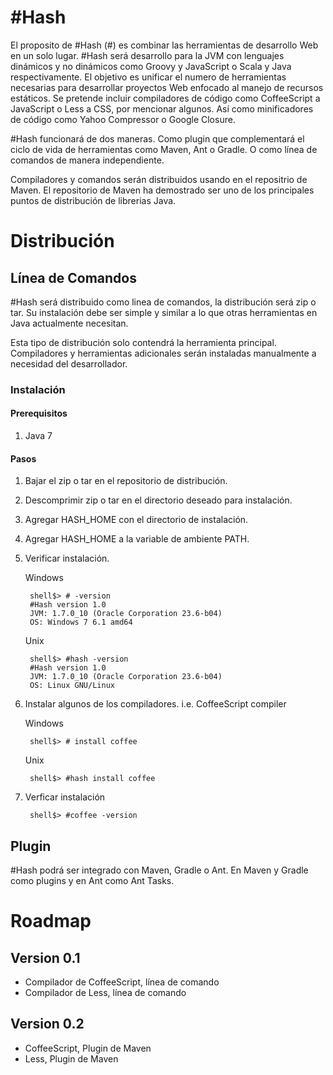 #Hash
=====

El proposito de #Hash (#) es combinar las herramientas de desarrollo Web en un solo lugar. #Hash será desarrollo para la JVM con lenguajes dinámicos y no dinámicos como Groovy y JavaScript o Scala y Java respectivamente. El objetivo es unificar el numero de herramientas necesarias para desarrollar proyectos Web enfocado al manejo de recursos estáticos. Se pretende incluir compiladores de código como CoffeeScript a JavaScript o Less a CSS, por mencionar algunos. Así como minificadores de código como Yahoo Compressor o Google Closure.

\#Hash funcionará de dos maneras. Como plugin que complementará el ciclo de vida de herramientas como Maven, Ant o Gradle. O como línea de comandos de manera independiente.

Compiladores y comandos serán distribuidos usando en el repositrio de Maven. El repositorio de Maven ha demostrado ser uno de los principales puntos de distribución de librerias Java.

Distribución
============

Línea de Comandos
-----------------

\#Hash será distribuido como linea de comandos, la distribución será zip o tar. Su instalación debe ser simple y similar a lo que otras herramientas en Java actualmente necesitan.

Esta tipo de distribución solo contendrá la herramienta principal. Compiladores y herramientas adicionales serán instaladas manualmente a necesidad del desarrollador.

### Instalación

#### Prerequisitos

1. Java 7

#### Pasos

1. Bajar el zip o tar en el repositorio de distribución.
2. Descomprimir zip o tar en el directorio deseado para instalación.
3. Agregar HASH_HOME con el directorio de instalación.
4. Agregar HASH_HOME a la variable de ambiente PATH.
5. Verificar instalación.

    Windows

        shell$> # -version
        #Hash version 1.0
        JVM: 1.7.0_10 (Oracle Corporation 23.6-b04)
        OS: Windows 7 6.1 amd64

    Unix

        shell$> #hash -version
        #Hash version 1.0
        JVM: 1.7.0_10 (Oracle Corporation 23.6-b04)
        OS: Linux GNU/Linux

6. Instalar algunos de los compiladores. i.e. CoffeeScript compiler

    Windows

        shell$> # install coffee

    Unix

        shell$> #hash install coffee

7. Verficar instalación

        shell$> #coffee -version

Plugin
------

\#Hash podrá ser integrado con Maven, Gradle o Ant. En Maven y Gradle como plugins y en Ant como Ant Tasks.

Roadmap
=======

Version 0.1
-----------

* Compilador de CoffeeScript, línea de comando
* Compilador de Less, línea de comando

Version 0.2
-----------

* CoffeeScript, Plugin de Maven
* Less, Plugin de Maven
